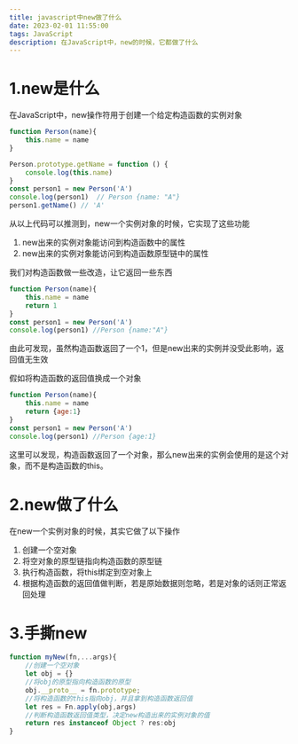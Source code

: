 ```yaml
---
title: javascript中new做了什么
date: 2023-02-01 11:55:00
tags: JavaScript
description: 在JavaScript中，new的时候，它都做了什么
---
```

# 1.new是什么
在JavaScript中，new操作符用于创建一个给定构造函数的实例对象
````javascript
function Person(name){
	this.name = name
}

Person.prototype.getName = function () {
    console.log(this.name)
}
const person1 = new Person('A')
console.log(person1)  // Person {name: "A"}
person1.getName() // 'A'
````
从以上代码可以推测到，new一个实例对象的时候，它实现了这些功能
1. new出来的实例对象能访问到构造函数中的属性
2. new出来的实例对象能访问到构造函数原型链中的属性

我们对构造函数做一些改造，让它返回一些东西
````javascript
function Person(name){
	this.name = name
	return 1
}
const person1 = new Person('A')
console.log(person1) //Person {name:"A"}
````
由此可发现，虽然构造函数返回了一个1，但是new出来的实例并没受此影响，返回值无生效

假如将构造函数的返回值换成一个对象
````javascript
function Person(name){
	this.name = name
	return {age:1}
}
const person1 = new Person('A')
console.log(person1) //Person {age:1}
````
这里可以发现，构造函数返回了一个对象，那么new出来的实例会使用的是这个对象，而不是构造函数的this。
# 2.new做了什么
在new一个实例对象的时候，其实它做了以下操作
1. 创建一个空对象
2. 将空对象的原型链指向构造函数的原型链
3. 执行构造函数，将this绑定到空对象上
4. 根据构造函数的返回值做判断，若是原始数据则忽略，若是对象的话则正常返回处理
# 3.手撕new
```javascript
function myNew(fn,...args){
	//创建一个空对象
	let obj = {}
	//将obj的原型指向构造函数的原型
	obj.__proto__ = fn.prototype;
	//将构造函数的this指向obj，并且拿到构造函数返回值
	let res = Fn.apply(obj,args)
	//判断构造函数返回值类型，决定new构造出来的实例对象的值
	return res instanceof Object ? res:obj
}
```

